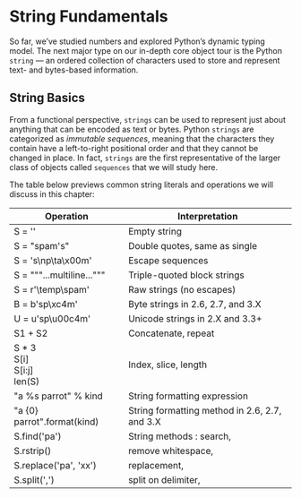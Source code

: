
# String Fundamentals

So far, we’ve studied numbers and explored Python’s dynamic typing model. The next major type on our in-depth core object tour is the Python `string` — an ordered collection of characters used to store and represent text- and bytes-based information.

## String Basics

From a functional perspective, `strings` can be used to represent just about anything that can be encoded as text or bytes. Python `strings` are categorized as *immutable sequences*, meaning that the characters they contain have a left-to-right positional order and that they cannot be changed in place. In fact, `strings` are the first representative of the larger class of objects called `sequences` that we will study here.  

The table below previews common string literals and operations we will discuss in this chapter:  

| Operation | Interpretation |
|-----------|----------------|
| S = '' | Empty string |
| S = "spam's" | Double quotes, same as single |
| S = 's\np\ta\x00m' | Escape sequences |
| S = """...multiline...""" | Triple-quoted block strings |
| S = r'\temp\spam' | Raw strings (no escapes) |
| B = b'sp\xc4m' | Byte strings in 2.6, 2.7, and 3.X |
| U = u'sp\u00c4m' | Unicode strings in 2.X and 3.3+ |
| S1 + S2 | Concatenate, repeat |
| S * 3 <br> S[i] <br> S[i:j] <br> len(S) | Index, slice, length |
| "a %s parrot" % kind | String formatting expression |
| "a {0} parrot".format(kind) | String formatting method in 2.6, 2.7, and 3.X |
| S.find('pa') | String methods : search, |
| S.rstrip() | remove whitespace, |
| S.replace('pa', 'xx') | replacement, |
| S.split(',') | split on delimiter, |